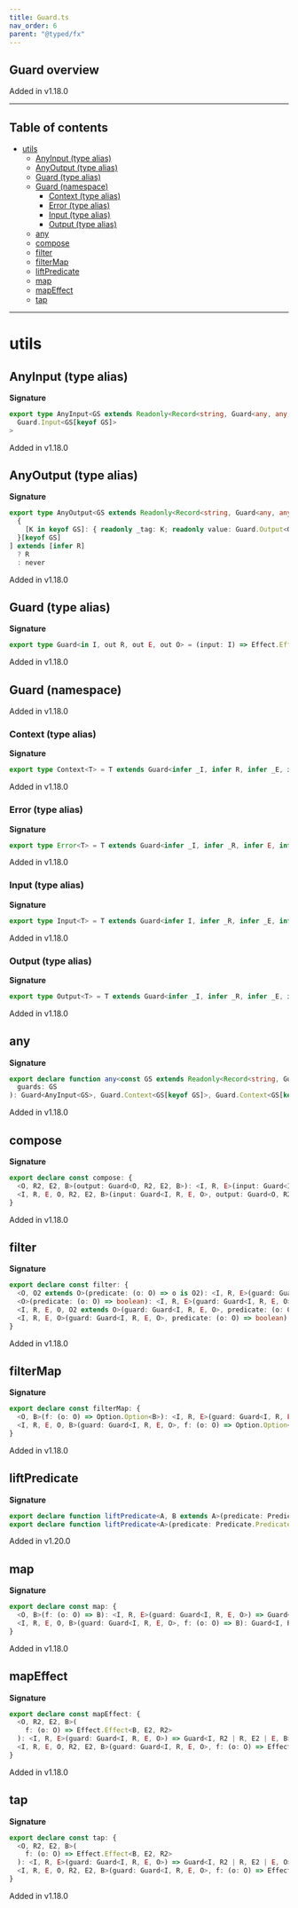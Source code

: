 ```yaml
---
title: Guard.ts
nav_order: 6
parent: "@typed/fx"
---
```


## Guard overview

Added in v1.18.0

---

<h2 class="text-delta">Table of contents</h2>

- [utils](#utils)
  - [AnyInput (type alias)](#anyinput-type-alias)
  - [AnyOutput (type alias)](#anyoutput-type-alias)
  - [Guard (type alias)](#guard-type-alias)
  - [Guard (namespace)](#guard-namespace)
    - [Context (type alias)](#context-type-alias)
    - [Error (type alias)](#error-type-alias)
    - [Input (type alias)](#input-type-alias)
    - [Output (type alias)](#output-type-alias)
  - [any](#any)
  - [compose](#compose)
  - [filter](#filter)
  - [filterMap](#filtermap)
  - [liftPredicate](#liftpredicate)
  - [map](#map)
  - [mapEffect](#mapeffect)
  - [tap](#tap)

---

# utils

## AnyInput (type alias)

**Signature**

```ts
export type AnyInput<GS extends Readonly<Record<string, Guard<any, any, any, any>>>> = UnionToIntersection<
  Guard.Input<GS[keyof GS]>
>
```

Added in v1.18.0

## AnyOutput (type alias)

**Signature**

```ts
export type AnyOutput<GS extends Readonly<Record<string, Guard<any, any, any, any>>>> = [
  {
    [K in keyof GS]: { readonly _tag: K; readonly value: Guard.Output<GS[K]> }
  }[keyof GS]
] extends [infer R]
  ? R
  : never
```

Added in v1.18.0

## Guard (type alias)

**Signature**

```ts
export type Guard<in I, out R, out E, out O> = (input: I) => Effect.Effect<Option.Option<O>, E, R>
```

Added in v1.18.0

## Guard (namespace)

Added in v1.18.0

### Context (type alias)

**Signature**

```ts
export type Context<T> = T extends Guard<infer _I, infer R, infer _E, infer _O> ? R : never
```

Added in v1.18.0

### Error (type alias)

**Signature**

```ts
export type Error<T> = T extends Guard<infer _I, infer _R, infer E, infer _O> ? E : never
```

Added in v1.18.0

### Input (type alias)

**Signature**

```ts
export type Input<T> = T extends Guard<infer I, infer _R, infer _E, infer _O> ? I : never
```

Added in v1.18.0

### Output (type alias)

**Signature**

```ts
export type Output<T> = T extends Guard<infer _I, infer _R, infer _E, infer O> ? O : never
```

Added in v1.18.0

## any

**Signature**

```ts
export declare function any<const GS extends Readonly<Record<string, Guard<any, any, any, any>>>>(
  guards: GS
): Guard<AnyInput<GS>, Guard.Context<GS[keyof GS]>, Guard.Context<GS[keyof GS]>, AnyOutput<GS>>
```

Added in v1.18.0

## compose

**Signature**

```ts
export declare const compose: {
  <O, R2, E2, B>(output: Guard<O, R2, E2, B>): <I, R, E>(input: Guard<I, R, E, O>) => Guard<I, R2 | R, E2 | E, B>
  <I, R, E, O, R2, E2, B>(input: Guard<I, R, E, O>, output: Guard<O, R2, E2, B>): Guard<I, R | R2, E | E2, B>
}
```

Added in v1.18.0

## filter

**Signature**

```ts
export declare const filter: {
  <O, O2 extends O>(predicate: (o: O) => o is O2): <I, R, E>(guard: Guard<I, R, E, O>) => Guard<I, R, E, O2>
  <O>(predicate: (o: O) => boolean): <I, R, E>(guard: Guard<I, R, E, O>) => Guard<I, R, E, O>
  <I, R, E, O, O2 extends O>(guard: Guard<I, R, E, O>, predicate: (o: O) => o is O2): Guard<I, R, E, O2>
  <I, R, E, O>(guard: Guard<I, R, E, O>, predicate: (o: O) => boolean): Guard<I, R, E, O>
}
```

Added in v1.18.0

## filterMap

**Signature**

```ts
export declare const filterMap: {
  <O, B>(f: (o: O) => Option.Option<B>): <I, R, E>(guard: Guard<I, R, E, O>) => Guard<I, R, E, B>
  <I, R, E, O, B>(guard: Guard<I, R, E, O>, f: (o: O) => Option.Option<B>): Guard<I, R, E, B>
}
```

Added in v1.18.0

## liftPredicate

**Signature**

```ts
export declare function liftPredicate<A, B extends A>(predicate: Predicate.Refinement<A, B>): Guard<A, never, never, B>
export declare function liftPredicate<A>(predicate: Predicate.Predicate<A>): Guard<A, never, never, A>
```

Added in v1.20.0

## map

**Signature**

```ts
export declare const map: {
  <O, B>(f: (o: O) => B): <I, R, E>(guard: Guard<I, R, E, O>) => Guard<I, R, E, B>
  <I, R, E, O, B>(guard: Guard<I, R, E, O>, f: (o: O) => B): Guard<I, R, E, B>
}
```

Added in v1.18.0

## mapEffect

**Signature**

```ts
export declare const mapEffect: {
  <O, R2, E2, B>(
    f: (o: O) => Effect.Effect<B, E2, R2>
  ): <I, R, E>(guard: Guard<I, R, E, O>) => Guard<I, R2 | R, E2 | E, B>
  <I, R, E, O, R2, E2, B>(guard: Guard<I, R, E, O>, f: (o: O) => Effect.Effect<B, E2, R2>): Guard<I, R | R2, E | E2, B>
}
```

Added in v1.18.0

## tap

**Signature**

```ts
export declare const tap: {
  <O, R2, E2, B>(
    f: (o: O) => Effect.Effect<B, E2, R2>
  ): <I, R, E>(guard: Guard<I, R, E, O>) => Guard<I, R2 | R, E2 | E, O>
  <I, R, E, O, R2, E2, B>(guard: Guard<I, R, E, O>, f: (o: O) => Effect.Effect<B, E2, R2>): Guard<I, R | R2, E | E2, O>
}
```

Added in v1.18.0
